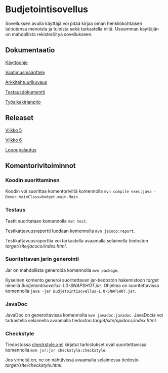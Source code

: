 # Budjetointisovellus

Sovelluksen avulla käyttäjä voi pitää kirjaa oman henkilökohtaisen taloutensa menoista ja tuloista sekä tarkastella niitä. Useamman käyttäjän on mahdollista rekisteröityä sovellukseen.

## Dokumentaatio

[Käyttöohje](/dokumentointi/kayttoohje.md)

[Vaatimusmäärittely](/dokumentointi/vaatimusmaarittely.md)

[Arkkitehtuurikuvaus](/dokumentointi/arkkitehtuuri.md)

[Testausdokumentti](/dokumentointi/testaus.md)

[Työaikakirjanpito](/dokumentointi/tyoaikakirjanpito.md)

## Releaset

[Viikko 5](https://github.com/sallamarieini/ot-harjoitustyo/releases/tag/viikko5)

[Viikko 6](https://github.com/sallamarieini/ot-harjoitustyo/releases/tag/viikko6)

[Loppupalautus](https://github.com/sallamarieini/ot-harjoitustyo/releases/tag/loppupalautus)

## Komentorivitoiminnot

### Koodin suorittaminen

Koodin voi suorittaa komentoriviltä komennolla `mvn compile exec:java -Dexec.mainClass=budget.main.Main`.

### Testaus

Testit suoritetaan komennolla
`mvn test`.

Testikattavuusraportti luodaan komennolla `mvn jacoco:report`.

Testikattavuusraporttia voi tarkastella avaamalla selaimella tiedoston *target/site/jacoco/index.html*.

### Suoritettavan jarin generointi

Jar on mahdollista generoida komennolla `mvn package`.

Kyseinen komento generoi suoritettavan jar-tiedoston hakemistoon *target* nimellä *Budjetointisovellus-1.0-SNAPSHOT.jar*.
Ohjelma on suoritettavissa komennolla `java -jar Budjetointisovellus-1.0-SNAPSHOT.jar`.

### JavaDoc

JavaDoc on generoitavissa komennolla `mvn javadoc:javadoc`. JavaDocia voi tarkastella selaimella avaamalla tiedoston *target/site/apidocs/index.html*.

### Checkstyle

Tiedostossa [checkstyle.xml](/Budjetointisovellus/checkstyle.xml) kirjatut tarkistukset ovat suoritettavissa komennolla `mvn jxr:jxr checkstyle:checkstyle`.

Jos virheitä on, ne on nähtävissä avaamalla selaimessa tiedosto *target/site/checkstyle.html*.
